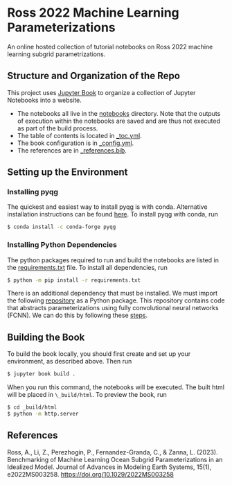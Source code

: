 # Ross 2022 Machine Learning Parameterizations
An online hosted collection of tutorial notebooks on Ross 2022 machine learning subgrid parametrizations.

## Structure and Organization of the Repo
This project uses [Jupyter Book](https://jupyterbook.org/) to organize a collection of Jupyter Notebooks into a website. 

- The notebooks all live in the [notebooks](https://github.com/m2lines/MLwithQG/tree/main/notebooks) directory. Note that the outputs of execution within the notebooks are saved and are thus not executed as part of the build process.
- The table of contents is located in [\_toc.yml](https://github.com/m2lines/MLwithQG/blob/main/_toc.yml).
- The book configuration is in [\_config.yml](https://github.com/m2lines/MLwithQG/blob/main/_config.yml).
- The references are in [\_references.bib](https://github.com/m2lines/MLwithQG/blob/main/references.bib).

## Setting up the Environment

### Installing pyqg
The quickest and easiest way to install pyqg is with conda. Alternative installation instructions can be found [here](https://pyqg.readthedocs.io/en/latest/installation.html#alternatives). To install pyqg with conda, run

```bash
$ conda install -c conda-forge pyqg
```

### Installing Python Dependencies
The python packages required to run and build the notebooks are listed in the [requirements.txt](https://github.com/m2lines/MLwithQG/blob/main/requirements.txt) file. To install all dependencies, run

```bash
$ python -m pip install -r requirements.txt
```

There is an additional dependency that must be installed. We must import the following [repository](https://github.com/m2lines/pyqg_parameterization_benchmarks) as a Python package. This repository contains code that abstracts parameterizations using fully convolutional neural networks (FCNN). We can do this by following these [steps](https://github.com/m2lines/pyqg_parameterization_benchmarks).

## Building the Book

To build the book locally, you should first create and set up your environment, as described above. Then run

```bash
$ jupyter book build .
```

When you run this command, the notebooks will be executed. The built html will be placed in `\_build/html`. To preview the book, run

```bash
$ cd _build/html
$ python -m http.server
```

## References
Ross, A., Li, Z., Perezhogin, P., Fernandez-Granda, C., & Zanna, L. (2023). Benchmarking of Machine Learning Ocean Subgrid Parameterizations in an Idealized Model. Journal of Advances in Modeling Earth Systems, 15(1), e2022MS003258. https://doi.org/10.1029/2022MS003258